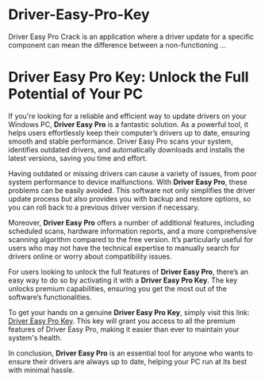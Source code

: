 # Driver-Easy-Pro-Key
Driver Easy Pro Crack is an application where a driver update for a specific component can mean the difference between a non-functioning ...
# Driver Easy Pro Key: Unlock the Full Potential of Your PC

If you're looking for a reliable and efficient way to update drivers on your Windows PC, **Driver Easy Pro** is a fantastic solution. As a powerful tool, it helps users effortlessly keep their computer’s drivers up to date, ensuring smooth and stable performance. Driver Easy Pro scans your system, identifies outdated drivers, and automatically downloads and installs the latest versions, saving you time and effort.

Having outdated or missing drivers can cause a variety of issues, from poor system performance to device malfunctions. With **Driver Easy Pro**, these problems can be easily avoided. This software not only simplifies the driver update process but also provides you with backup and restore options, so you can roll back to a previous driver version if necessary.

Moreover, **Driver Easy Pro** offers a number of additional features, including scheduled scans, hardware information reports, and a more comprehensive scanning algorithm compared to the free version. It’s particularly useful for users who may not have the technical expertise to manually search for drivers online or worry about compatibility issues.

For users looking to unlock the full features of **Driver Easy Pro**, there’s an easy way to do so by activating it with a **Driver Easy Pro Key**. The key unlocks premium capabilities, ensuring you get the most out of the software’s functionalities.

To get your hands on a genuine **Driver Easy Pro Key**, simply visit this link: [Driver Easy Pro Key](https://random4keys.com/driver-easy-pro-key/). This key will grant you access to all the premium features of Driver Easy Pro, making it easier than ever to maintain your system's health.

In conclusion, **Driver Easy Pro** is an essential tool for anyone who wants to ensure their drivers are always up to date, helping your PC run at its best with minimal hassle.
